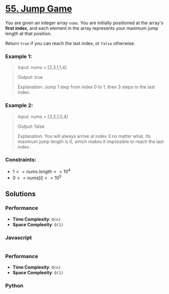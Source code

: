 # [55. Jump Game](https://leetcode.com/problems/jump-game/description/)

You are given an integer array `nums`. You are initially positioned at the array's **first index**, and each element in the array represents your maximum jump length at that position.

Return `true` if you can reach the last index, or `false` otherwise.

 
### Example 1:
> Input: nums = [2,3,1,1,4]
>
> Output: true
>
> Explanation: Jump 1 step from index 0 to 1, then 3 steps to the last index.


### Example 2:
> Input: nums = [3,2,1,0,4]
>
> Output: false
>
> Explanation: You will always arrive at index 3 no matter what. Its maximum jump length is 0, which makes it impossible to reach the last index.
 

### Constraints:
- $1 <= nums.length <= 10^{4}$
- $0 <= nums[i] <= 10^{5}$


## Solutions

### Performance

- **Time Complexity**: `O(n)`
- **Space Complexity**: `O(1)`

### Javascript

```javascript

```

### Performance

- **Time Complexity**: `O(n)`
- **Space Complexity**: `O(1)`

### Python

```python

```
